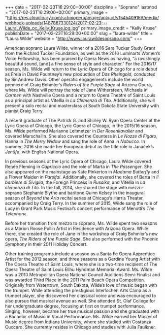+++
date = "2017-02-23T16:29:00+00:00"
discipline = "Soprano"
lastmod = "2017-02-23T16:29:00+00:00"
primary_image = "https://res.cloudinary.com/schmopera/image/upload/v1545409169/media/webhook-uploads/1487867330124/2017-02-23---Laura_Wilde_pc_Kelly_Kruse.jpg.jpg"
primary_image_credit = "Kelly Kruse"
publishDate = "2017-02-23T16:29:00+00:00"
slug = "laura-wilde"
title = "Laura Wilde"
website = "http://www.laurawildesoprano.com/"
+++

American soprano Laura Wilde, winner of a 2016 Sara Tucker Study Grant from the Richard Tucker Foundation, as well as the 2016 Luminarts Women’s Voice Fellowship, has been praised by Opera News as having, “a ravishingly beautiful sound, [and] a fine sense of style and character.” For the 2016/17 season, Ms. Wilde will return to the Lyric Opera of Chicago for a role debut as Freia in David Pountney’s new production of *Das Rheingold*, conducted by Sir Andrew Davis.  Other operatic engagements include the world premiere of Craig Bohmler’s *Riders of the Purple Sage* at Arizona Opera, where Ms. Wilde will portray the role of Jane Withersteen, Michaela in *Carmen* with Nashville Opera and a return to Opera Theatre of Saint Louis as a principal artist as Vitellia in *La Clemenza di Tito*. Additionally, she will present a solo recital and masterclass at South Dakota State University with pianist Craig Terry.

A recent graduate of The Patrick G. and Shirley W. Ryan Opera Center at the Lyric Opera of Chicago, the Lyric Opera of Chicago, in the 2015/16 season, Ms. Wilde performed Marianne Leitmetzer in *Der Rosenkavalier* and covered Marschallin. She also covered the Countess in *Le Nozze di Figaro*, Hanna in *The Merry Widow* and sang the role of Anna in *Nabucco*. In summer, 2016 she made her European debut as the title role in Janáček’s *Jenůfa*, with English National Opera.

In previous seasons at the Lyric Opera of Chicago, Laura Wilde covered Renée Fleming in *Capriccio* and the role of Marta in *The Passenger*. She also appeared on the mainstage as Kate Pinkerton in *Madama Butterfly* and a Flower Maiden in *Parsifal*. Additionally, she covered the roles of Berta in *Il barbiere di Siviglia*, the Foreign Princess in *Rusalka*, and Vitellia in *La clemenza di Tito*. In the fall, 2014, she shared the stage with mezzo-soprano Stephanie Blythe and baritone Quinn Kelsey in the inaugural season of *Beyond the Aria* recital series at Chicago’s Harris Theater, accompanied by Craig Terry. In the summer of 2015, Wilde sang the role of Lucy in Grant Park Music Festival’s concert performance of Menotti’s *The Telephone*.

Before her transition from mezzo to soprano, Ms. Wilde spent two seasons as a Marion Roose Pullin Artist in Residence with Arizona Opera. While there, she created the role of Jane in the workshop of Craig Bohmler’s new opera, *The Riders of the Purple Sage*. She also performed with the Phoenix Symphony in their 2011 Holiday Concert.

Other training programs include a season as a Santa Fe Opera Apprentice Artist for the 2012 season, and three seasons as a Gerdine Young Artist with The Opera Theatre of Saint Louis, where she is a two-time recipient of The Opera Theatre of Saint Louis Elihu Hyndman Memorial Award. Ms. Wilde was a 2010 Metropolitan Opera National Council Auditions Semi-Finalist and was awarded Third Place in the 2011 Palm Beach Opera Competition.
Originally from Watertown, South Dakota, Wilde’s love of music began with the trumpet. While attending the prestigious Interlochen Arts Camp as a trumpet player, she discovered her classical voice and was encouraged to also pursue that musical avenue as well. She attended St. Olaf College for her undergraduate degree, focusing at first on trumpet performance. Singing, however, became her true musical passion and she graduated with a Bachelor of Music in Vocal Performance. Ms. Wilde earned her Master of Music degree from Indiana University, where she studied with Costanza Cuccaro. She currently resides in Chicago and studies with Julia Faulkner.
